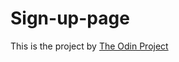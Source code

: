 # Sign-up-page

This is the project by [The Odin Project](https://www.theodinproject.com/lessons/node-path-intermediate-html-and-css-sign-up-form#assignment)
